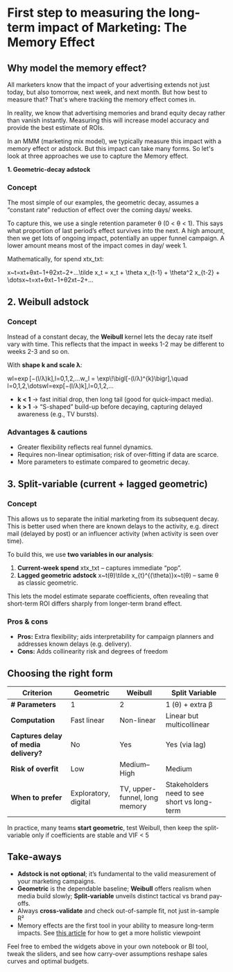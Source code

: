 # **First step to measuring the long-term impact of Marketing: The Memory Effect**

## **Why model the memory effect?**

All marketers know that the impact of your advertising extends not just today, but also tomorrow, next week, and next month. But how best to measure that? That's where tracking the memory effect comes in.

In reality, we know that advertising memories and brand equity decay rather than vanish instantly. Measuring this will increase model accuracy and provide the best estimate of ROIs. 

In an MMM (marketing mix model), we typically measure this impact with a memory effect or adstock. But this impact can take many forms. So let's look at three approaches we use to capture the Memory effect.

**1\. Geometric-decay adstock**

### **Concept**

The most simple of our examples, the geometric decay, assumes a “constant rate” reduction of effect over the coming days/ weeks.  

To capture this, we use a single retention parameter θ (0 \< θ \< 1). This says what proportion of last period’s effect survives into the next. A high amount, then we get lots of ongoing impact, potentially an upper funnel campaign. A lower amount means most of the impact comes in day/ week 1\.

Mathematically, for spend xtx\_txt​:

x\~t=xt+θxt−1+θ2xt−2+…\\tilde x\_t \= x\_t \+ \\theta x\_{t-1} \+ \\theta^2 x\_{t-2} \+ \\dotsx\~t​=xt​+θxt−1​+θ2xt−2​+…

## **2\. Weibull adstock**

### **Concept**

Instead of a constant decay, the **Weibull** kernel lets the decay rate itself vary with time. This reflects that the impact in weeks 1-2 may be different to weeks 2-3 and so on. 

With **shape k and scale λ**:

wl=exp⁡ ⁣\[−(l/λ)k\],l=0,1,2,…w\_l \= \\exp\\\!\\bigl\[-(l/λ)^{k}\\bigr\],\\quad l=0,1,2,\\dotswl​=exp\[−(l/λ)k\],l=0,1,2,…

* **k \< 1** → fast initial drop, then long tail (good for quick-impact media).  
* **k \> 1** → “S-shaped” build-up before decaying, capturing delayed awareness (e.g., TV bursts).

### **Advantages & cautions**

* Greater flexibility reflects real funnel dynamics.  
* Requires non-linear optimisation; risk of over-fitting if data are scarce.  
* More parameters to estimate compared to geometric decay.

## **3\. Split-variable (current \+ lagged geometric)**

### **Concept**

This allows us to separate the initial marketing from its subsequent decay. This is better used when there are known delays to the activity, e.g. direct mail (delayed by post) or an influencer activity (when activity is seen over time). 

To build this, we use  **two variables in our analysis**:

1. **Current-week spend** xtx\_txt​ – captures immediate “pop”.  
2. **Lagged geometric adstock** x\~t(θ)\\tilde x\_{t}^{(\\theta)}x\~t(θ)​ – same θ as classic geometric.

This lets the model estimate separate coefficients, often revealing that short-term ROI differs sharply from longer-term brand effect.

### **Pros & cons**

* **Pros:** Extra flexibility; aids interpretability for campaign planners and addresses known delays (e.g. delivery).  
* **Cons:** Adds collinearity risk and degrees of freedom

## **Choosing the right form**

| Criterion | Geometric | Weibull | Split Variable |
| ----- | ----- | ----- | ----- |
| **\# Parameters** | 1 | 2 | 1 (θ) \+ extra β |
| **Computation** | Fast linear | Non-linear | Linear but multicollinear |
| **Captures delay of media delivery?** | No | Yes | Yes (via lag) |
| **Risk of overfit** | Low | Medium–High | Medium |
| **When to prefer** | Exploratory, digital | TV, upper-funnel, long memory | Stakeholders need to see short vs long-term |

In practice, many teams **start geometric**, test Weibull, then keep the split-variable only if coefficients are stable and VIF \< 5

## **Take-aways**

* **Adstock is not optional**; it’s fundamental to the valid measurement of your marketing campaigns.  
* **Geometric** is the dependable baseline; **Weibull** offers realism when media build slowly; **Split-variable** unveils distinct tactical vs brand pay-offs.  
* Always **cross-validate** and check out-of-sample fit, not just in-sample R²  
* Memory effects are the first tool in your ability to measure long-term impacts. See [this article](https://linea-analytics.com/articles/measuring-long-term/article.html) for how to get a more holistic viewpoint

Feel free to embed the widgets above in your own notebook or BI tool, tweak the sliders, and see how carry-over assumptions reshape sales curves and optimal budgets.

